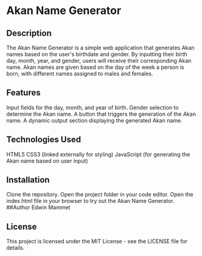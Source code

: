 # Akan Name Generator

## Description

The Akan Name Generator is a simple web application that generates Akan names based on the user's birthdate and gender. By inputting their birth day, month, year, and gender, users will receive their corresponding Akan name. Akan names are given based on the day of the week a person is born, with different names assigned to males and females.

## Features

Input fields for the day, month, and year of birth.
Gender selection to determine the Akan name.
A button that triggers the generation of the Akan name.
A dynamic output section displaying the generated Akan name.

## Technologies Used

HTML5
CSS3 (linked externally for styling)
JavaScript (for generating the Akan name based on user input)

## Installation

Clone the repository.
Open the project folder in your code editor.
Open the index.html file in your browser to try out the Akan Name Generator.
##Author
Edwin Mammet

## License

This project is licensed under the MIT License - see the LICENSE file for details.
